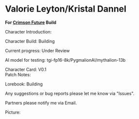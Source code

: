 # Valorie Leyton/Kristal Dannel
**For [Crimson Future](https://rentry.org/CrimsonFuture) Build**

Character Introduction: 

Character Build: Building

Current progress: Under Review

AI model for testing: tgi-fp16-8k/PygmalionAI/mythalion-13b

Character Card: V0.1  
Patch Notes: 

Lorebook: Building

Any suggestions or bug reports please let me know via "Issues".

Partners please notify me via Email.

Picture:



